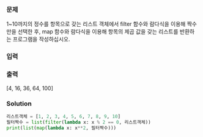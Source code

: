 ### 문제
1~10까지의 정수를 항목으로 갖는 리스트 객체에서 filter 함수와 람다식을 이용해
짝수만을 선택한 후, map 함수와 람다식을 이용해 항목의 제곱 값을 갖는 리스트를 반환하는
프로그램을 작성하십시오.

### 입력

### 출력
[4, 16, 36, 64, 100]

### Solution
```python
리스트객체 = [1, 2, 3, 4, 5, 6, 7, 8, 9, 10]
필터짝수 = list(filter(lambda x: x % 2 == 0, 리스트객체))
print(list(map(lambda x: x**2, 필터짝수)))
```

